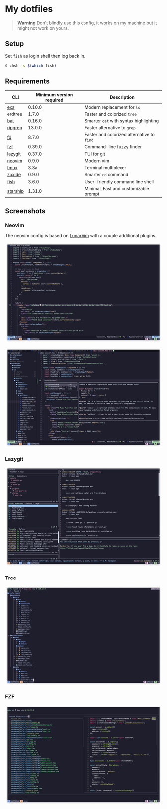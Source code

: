 # My dotfiles

> **Warning**
> Don't blindly use this config, it works on my machine but it might not work on yours.

## Setup

Set `fish` as login shell then log back in.

```sh
$ chsh -s $(which fish)
```

## Requirements

| CLI         | Minimum version required | Description                                |
| ----------- | ------------------------ | ------------------------------------------ |
| [exa]       | 0.10.0                   | Modern replacement for `ls`                |
| [erdtree]   | 1.7.0                    | Faster and colorized `tree`                |
| [bat]       | 0.16.0                   | Smarter `cat` with syntax highlighting     |
| [ripgrep]   | 13.0.0                   | Faster alternative to `grep`               |
| [fd]        | 8.7.0                    | Faster and colorized alternative to `find` |
| [fzf]       | 0.39.0                   | Command-line fuzzy finder                  |
| [lazygit]   | 0.37.0                   | TUI for git                                |
| [neovim]    | 0.9.0                    | Modern vim                                 |
| [tmux]      | 3.3a                     | Terminal multiplexer                       |
| [zoxide]    | 0.9.0                    | Smarter `cd` command                       |
| [fish]      | 3.6.0                    | User-friendly command line shell           |
| [starship]  | 1.31.0                   | Minimal, Fast and customizable prompt      |

## Screenshots

### Neovim

The neovim config is based on [LunarVim](https://github.com/LunarVim/LunarVim) with a couple additional plugins.

![neovim solid screenshot](./screenshots/neovim-solid.png)

![neovim lsp screenshot](./screenshots/neovim-lsp.png)

### Lazygit

![lazygit screenshot](./screenshots/lazygit.png)

### Tree

![erdtree screenshot](./screenshots/erdtree.png)

### FZF

![fzf screenshot](./screenshots/fzf.png)

[exa]: https://github.com/ogham/exa
[erdtree]: https://github.com/solidiquis/erdtree
[bat]: https://github.com/sharkdp/bat
[ripgrep]: https://github.com/BurntSushi/ripgrep
[fd]: https://github.com/sharkdp/fd
[fzf]: https://github.com/junegunn/fzf
[lazygit]: https://github.com/jesseduffield/lazygit
[neovim]: https://github.com/neovim/neovim
[tmux]: https://github.com/tmux/tmux
[zoxide]: https://github.com/ajeetdsouza/zoxide
[fish]: https://github.com/fish-shell/fish-shell
[starship]: https://github.com/starship/starship
